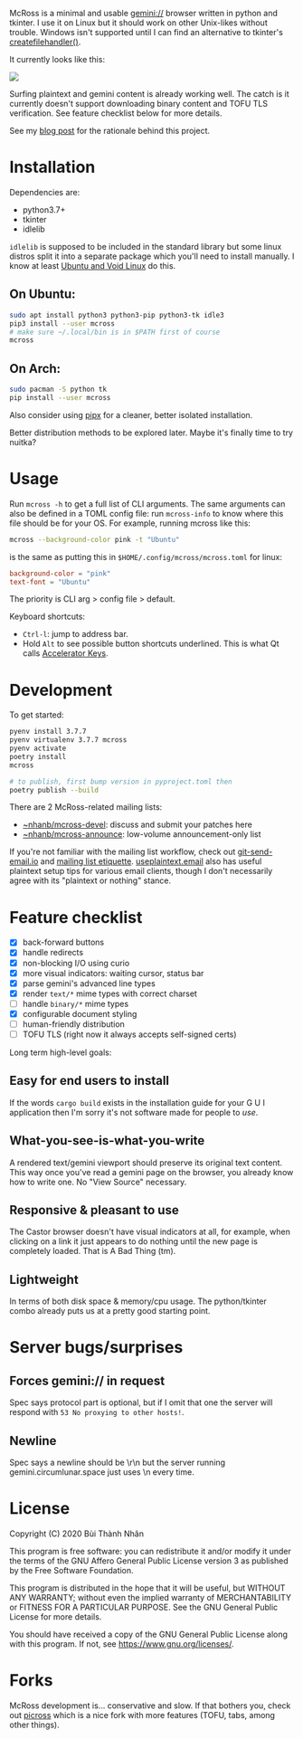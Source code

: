 McRoss is a minimal and usable [gemini://](https://gemini.circumlunar.space/)
browser written in python and tkinter. I use it on Linux but it should work on
other Unix-likes without trouble. Windows isn't supported until I can find an
alternative to tkinter's [createfilehandler()][7].

It currently looks like this:

![](https://junk.imnhan.com/mcross.png)

Surfing plaintext and gemini content is already working well. The catch is it
currently doesn't support downloading binary content and TOFU TLS verification.
See feature checklist below for more details.

See my [blog post][1] for the rationale behind this project.


# Installation

Dependencies are:

+ python3.7+
+ tkinter
+ idlelib

`idlelib` is supposed to be included in the standard library but some linux
distros split it into a separate package which you'll need to install manually.
I know at least [Ubuntu and Void Linux][2] do this.

## On Ubuntu:

```sh
sudo apt install python3 python3-pip python3-tk idle3
pip3 install --user mcross
# make sure ~/.local/bin is in $PATH first of course
mcross
```

## On Arch:

```sh
sudo pacman -S python tk
pip install --user mcross
```

Also consider using [pipx](https://github.com/pipxproject/pipx) for a cleaner,
better isolated installation.

Better distribution methods to be explored later.
Maybe it's finally time to try nuitka?

# Usage

Run `mcross -h` to get a full list of CLI arguments. The same arguments can
also be defined in a TOML config file: run `mcross-info` to know where this
file should be for your OS. For example, running mcross like this:

```sh
mcross --background-color pink -t "Ubuntu"
```

is the same as putting this in `$HOME/.config/mcross/mcross.toml` for linux:

```toml
background-color = "pink"
text-font = "Ubuntu"
```

The priority is CLI arg > config file > default.

Keyboard shortcuts:

- `Ctrl-l`: jump to address bar.
- Hold `Alt` to see possible button shortcuts underlined. This is what Qt calls
  [Accelerator Keys](https://doc.qt.io/qt-5/accelerators.html).


# Development

To get started:

```sh
pyenv install 3.7.7
pyenv virtualenv 3.7.7 mcross
pyenv activate
poetry install
mcross

# to publish, first bump version in pyproject.toml then
poetry publish --build
```

There are 2 McRoss-related mailing lists:

- [~nhanb/mcross-devel](https://lists.sr.ht/~nhanb/mcross-devel): discuss and
  submit your patches here
- [~nhanb/mcross-announce](https://lists.sr.ht/~nhanb/mcross-announce):
  low-volume announcement-only list

If you're not familiar with the mailing list workflow, check out
[git-send-email.io][3] and [mailing list etiquette][4]. [useplaintext.email][5]
also has useful plaintext setup tips for various email clients, though I don't
necessarily agree with its "plaintext or nothing" stance.


# Feature checklist

- [x] back-forward buttons
- [x] handle redirects
- [x] non-blocking I/O using curio
- [x] more visual indicators: waiting cursor, status bar
- [x] parse gemini's advanced line types
- [x] render `text/*` mime types with correct charset
- [ ] handle `binary/*` mime types
- [x] configurable document styling
- [ ] human-friendly distribution
- [ ] TOFU TLS (right now it always accepts self-signed certs)

Long term high-level goals:

## Easy for end users to install

If the words `cargo build` exists in the installation guide for your G U I
application then I'm sorry it's not software made for people to _use_.

## What-you-see-is-what-you-write

A rendered text/gemini viewport should preserve its original text content.
This way once you've read a gemini page on the browser, you already know how to
write one. No "View Source" necessary.

## Responsive & pleasant to use

The Castor browser doesn't have visual indicators at all, for example, when
clicking on a link it just appears to do nothing until the new page is
completely loaded. That is A Bad Thing (tm).

## Lightweight

In terms of both disk space & memory/cpu usage.
The python/tkinter combo already puts us at a pretty good starting point.

# Server bugs/surprises

## Forces gemini:// in request

Spec says protocol part is optional, but if I omit that one the server will
respond with `53 No proxying to other hosts!`.

## Newline

Spec says a newline should be \r\n but the server running
gemini.circumlunar.space just uses \n every time.

# License

Copyright (C) 2020 Bùi Thành Nhân

This program is free software: you can redistribute it and/or modify it under
the terms of the GNU Affero General Public License version 3 as published by
the Free Software Foundation.

This program is distributed in the hope that it will be useful, but WITHOUT ANY
WARRANTY; without even the implied warranty of MERCHANTABILITY or FITNESS FOR A
PARTICULAR PURPOSE.  See the GNU General Public License for more details.

You should have received a copy of the GNU General Public License along with
this program.  If not, see <https://www.gnu.org/licenses/>.

# Forks

McRoss development is... conservative and slow. If that bothers you, check out
[picross][6] which is a nice fork with more features (TOFU, tabs, among other
things).

[1]: https://hi.imnhan.com/posts/introducing-mcross-a-minimal-gemini-browser/
[2]: https://todo.sr.ht/~nhanb/mcross/3
[3]: https://git-send-email.io/
[4]: https://man.sr.ht/lists.sr.ht/etiquette.md
[5]: https://useplaintext.email/
[6]: https://git.sr.ht/~fkfd/picross
[7]: https://docs.python.org/3.8/library/tkinter.html#file-handlers
